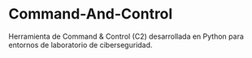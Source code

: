 # Command-And-Control
Herramienta de Command &amp; Control (C2) desarrollada en Python para entornos de laboratorio de ciberseguridad.
